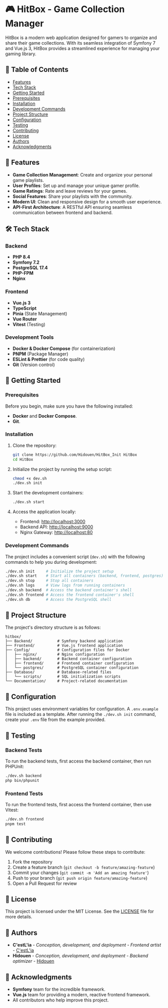 
# 🎮 **HitBox - Game Collection Manager**

HitBox is a modern web application designed for gamers to organize and share their game collections. With its seamless integration of Symfony 7 and Vue.js 3, HitBox provides a streamlined experience for managing your gaming library.

## 📑 **Table of Contents**

- [Features](#-features)
- [Tech Stack](#-tech-stack)
- [Getting Started](#-getting-started)
- [Prerequisites](#prerequisites)
- [Installation](#installation)
- [Development Commands](#development-commands)
- [Project Structure](#project-structure)
- [Configuration](#configuration)
- [Testing](#testing)
- [Contributing](#contributing)
- [License](#license)
- [Authors](#authors)
- [Acknowledgments](#acknowledgments)

## 🌟 **Features**

- **Game Collection Management**: Create and organize your personal game playlists.
- **User Profiles**: Set up and manage your unique gamer profile.
- **Game Ratings**: Rate and leave reviews for your games.
- **Social Features**: Share your playlists with the community.
- **Modern UI**: Clean and responsive design for a smooth user experience.
- **API-First Architecture**: A RESTful API ensuring seamless communication between frontend and backend.

## 🛠️ **Tech Stack**

### **Backend**
- **PHP 8.4**
- **Symfony 7.2**
- **PostgreSQL 17.4**
- **PHP-FPM**
- **Nginx**

### **Frontend**
- **Vue.js 3**
- **TypeScript**
- **Pinia** (State Management)
- **Vue Router**
- **Vitest** (Testing)

### **Development Tools**
- **Docker & Docker Compose** (for containerization)
- **PNPM** (Package Manager)
- **ESLint & Prettier** (for code quality)
- **Git** (Version control)

## 🚀 **Getting Started**

### **Prerequisites**
Before you begin, make sure you have the following installed:
- **Docker** and **Docker Compose**.
- **Git**.

### **Installation**

1. Clone the repository:
    ```bash
    git clone https://github.com/Hidouen/HitBox_Init HitBox
    cd HitBox
    ```

2. Initialize the project by running the setup script:
    ```bash
    chmod +x dev.sh
    ./dev.sh init
    ```

3. Start the development containers:
    ```bash
    ./dev.sh start
    ```

4. Access the application locally:
    - Frontend: [http://localhost:3000](http://localhost:3000)
    - Backend API: [http://localhost:9000](http://localhost:9000)
    - Nginx Gateway: [http://localhost:80](http://localhost:80)

### **Development Commands**

The project includes a convenient script (`dev.sh`) with the following commands to help you during development:

```bash
./dev.sh init     # Initialize the project setup
./dev.sh start    # Start all containers (backend, frontend, postgres)
./dev.sh stop     # Stop all containers
./dev.sh logs     # View logs from running containers
./dev.sh backend  # Access the backend container's shell
./dev.sh frontend # Access the frontend container's shell
./dev.sh db       # Access the PostgreSQL shell
```

## 📁 **Project Structure**

The project's directory structure is as follows:

```
hitbox/
├── Backend/           # Symfony backend application
├── Frontend/          # Vue.js frontend application
├── Config/            # Configuration files for Docker
│   ├── nginx/         # Nginx configuration
│   ├── backend/       # Backend container configuration
│   ├── frontend/      # Frontend container configuration
│   └── postgres/      # PostgreSQL container configuration
├── Database/          # Database-related files
│   └── scripts/       # SQL initialization scripts
└── Documentation/     # Project-related documentation
```

## 🔧 **Configuration**

This project uses environment variables for configuration. A `.env.example` file is included as a template. After running the `./dev.sh init` command, create your `.env` file from the example provided.

## 🧪 **Testing**

### **Backend Tests**
To run the backend tests, first access the backend container, then run PHPUnit:
```bash
./dev.sh backend
php bin/phpunit
```

### **Frontend Tests**
To run the frontend tests, first access the frontend container, then use Vitest:
```bash
./dev.sh frontend
pnpm test
```

## 📝 **Contributing**

We welcome contributions! Please follow these steps to contribute:

1. Fork the repository
2. Create a feature branch (`git checkout -b feature/amazing-feature`)
3. Commit your changes (`git commit -m 'Add an amazing feature'`)
4. Push to your branch (`git push origin feature/amazing-feature`)
5. Open a Pull Request for review

## 📄 **License**

This project is licensed under the MIT License. See the [LICENSE](LICENSE) file for more details.

## 👥 **Authors**

- **C'estL'ia** - *Conception, development, and deployment - Frontend artist* - [C'estL'ia](https://github.com/cetrl)
- **Hidouen** - *Conception, development, and deployment - Backend optimizer* - [Hidouen](https://github.com/hidouen)

## 🙏 **Acknowledgments**

- **Symfony** team for the incredible framework.
- **Vue.js** team for providing a modern, reactive frontend framework.
- All contributors who help improve this project.